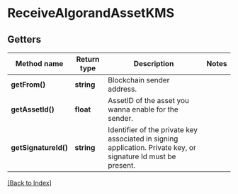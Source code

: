 # ReceiveAlgorandAssetKMS

## Getters

Method name | Return type | Description | Notes
------------ | ------------- | ------------- | -------------
**getFrom()** | **string** | Blockchain sender address. |
**getAssetId()** | **float** | AssetID of the asset you wanna enable for the sender. |
**getSignatureId()** | **string** | Identifier of the private key associated in signing application. Private key, or signature Id must be present. |

[[Back to Index]](../index.md)
